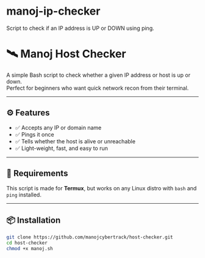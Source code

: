 # manoj-ip-checker
Script to check if an IP address is UP or DOWN using ping.
# 🛰️ Manoj Host Checker

A simple Bash script to check whether a given IP address or host is up or down.  
Perfect for beginners who want quick network recon from their terminal.

---

## ⚙️ Features

- ✅ Accepts any IP or domain name
- ✅ Pings it once
- ✅ Tells whether the host is alive or unreachable
- ✅ Light-weight, fast, and easy to run

---

## 🧠 Requirements

This script is made for **Termux**, but works on any Linux distro with `bash` and `ping` installed.

---

## 📦 Installation

```bash
git clone https://github.com/manojcybertrack/host-checker.git
cd host-checker
chmod +x manoj.sh
